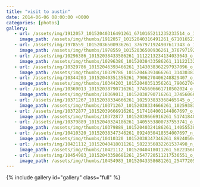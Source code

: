 ```yaml
---
title: "visit to austin"
date: 2014-06-06 08:00:00 +0000
categories: [photos]
gallery:
   - url: /assets/img/1912057_10152040316491261_6710165211235233514_o_10152040316491261.jpg
     image_path: /assets/img/thumbs/1912057_10152040316491261_6710165211235233514_o_10152040316491261.png
   - url: /assets/img/1978559_10152036500936261_3767971924907617343_o_10152036500936261.jpg
     image_path: /assets/img/thumbs/1978559_10152036500936261_3767971924907617343_o_10152036500936261.png
   - url: /assets/img/10296386_10152038433586261_1112213234134033643_o_10152038433586261.jpg
     image_path: /assets/img/thumbs/10296386_10152038433586261_1112213234134033643_o_10152038433586261.png
   - url: /assets/img/10329786_10152046393466261_3143038362297937096_o_10152046393466261.jpg
     image_path: /assets/img/thumbs/10329786_10152046393466261_3143038362297937096_o_10152046393466261.png
   - url: /assets/img/10344203_10152040351356261_7906270406248829407_o_10152040351356261.jpg
     image_path: /assets/img/thumbs/10344203_10152040351356261_7906270406248829407_o_10152040351356261.png
   - url: /assets/img/10369013_10152038790716261_3745606661710502024_o_10152038790716261.jpg
     image_path: /assets/img/thumbs/10369013_10152038790716261_3745606661710502024_o_10152038790716261.png
   - url: /assets/img/10371267_10152038334666261_102593833368465945_o_10152038334666261.jpg
     image_path: /assets/img/thumbs/10371267_10152038334666261_102593833368465945_o_10152038334666261.png
   - url: /assets/img/10372877_10152039666916261_5174184001144867697_o_10152039666916261.jpg
     image_path: /assets/img/thumbs/10372877_10152039666916261_5174184001144867697_o_10152039666916261.png
   - url: /assets/img/10379889_10152040324186261_1405553800737553741_o_10152040324186261.jpg
     image_path: /assets/img/thumbs/10379889_10152040324186261_1405553800737553741_o_10152040324186261.png
   - url: /assets/img/10410320_10152038347346261_8924050418554007697_n_10152038347346261.jpg
     image_path: /assets/img/thumbs/10410320_10152038347346261_8924050418554007697_n_10152038347346261.png
   - url: /assets/img/10421112_10152040418011261_5822356832261537498_n_10152040418011261.jpg
     image_path: /assets/img/thumbs/10421112_10152040418011261_5822356832261537498_n_10152040418011261.png
   - url: /assets/img/10454983_10152043358681261_2547720511217536551_o_10152043358681261.jpg
     image_path: /assets/img/thumbs/10454983_10152043358681261_2547720511217536551_o_10152043358681261.png
---
```

{% include gallery id="gallery" class="full" %}